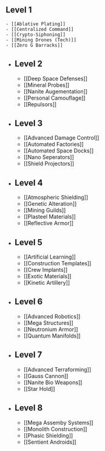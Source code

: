 ## Level 1
	- [[Ablative Plating]]
	- [[Centralized Command]]
	- [[Crypto-Siphoning]]
	- [[Mining Drones (Tech)]]
	- [[Zero G Barracks]]
- ## Level 2
	- [[Deep Space Defenses]]
	- [[Mineral Probes]]
	- [[Nanite Augementation]]
	- [[Personal Camouflage]]
	- [[Repulsors]]
- ## Level 3
	- [[Advanced Damage Control]]
	- [[Automated Factories]]
	- [[Automated Space Docks]]
	- [[Nano Seperators]]
	- [[Shield Projectors]]
- ## Level 4
	- [[Atmospheric Shielding]]
	- [[Genetic Alteration]]
	- [[Mining Guilds]]
	- [[Plasteel Materials]]
	- [[Reflective Armor]]
- ## Level 5
	- [[Artificial Learning]]
	- [[Construction Templates]]
	- [[Crew Implants]]
	- [[Exotic Materials]]
	- [[Kinetic Artillery]]
- ## Level 6
	- [[Advanced Robotics]]
	- [[Mega Structures]]
	- [[Neutronium Armor]]
	- [[Quantum Manifolds]]
- ## Level 7
	- [[Advanced Terraforming]]
	- [[Gauss Cannon]]
	- [[Nanite Bio Weapons]]
	- [[Star Hold]]
- ## Level 8
	- [[Mega Assemby Systems]]
	- [[Monolith Construction]]
	- [[Phasic Shielding]]
	- [[Sentient Androids]]